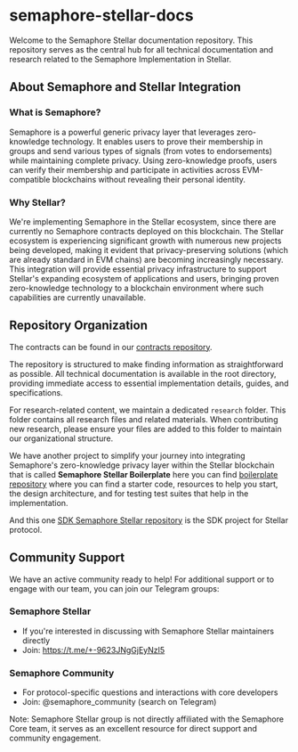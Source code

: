 # semaphore-stellar-docs

Welcome to the Semaphore Stellar documentation repository. This repository serves as the central hub for all technical documentation and research related to the Semaphore Implementation in Stellar.

## About Semaphore and Stellar Integration

### What is Semaphore?
Semaphore is a powerful generic privacy layer that leverages zero-knowledge technology. It enables users to prove their membership in groups and send various types of signals (from votes to endorsements) while maintaining complete privacy. Using zero-knowledge proofs, users can verify their membership and participate in activities across EVM-compatible blockchains without revealing their personal identity.

### Why Stellar?

We're implementing Semaphore in the Stellar ecosystem, since there are currently no Semaphore contracts deployed on this blockchain. The Stellar ecosystem is experiencing significant growth with numerous new projects being developed, making it evident that privacy-preserving solutions (which are already standard in EVM chains) are becoming increasingly necessary. This integration will provide essential privacy infrastructure to support Stellar's expanding ecosystem of applications and users, bringing proven zero-knowledge technology to a blockchain environment where such capabilities are currently unavailable.

## Repository Organization
The contracts can be found in our [contracts repository](https://github.com/ZencypherSolutions/semaphore-stellar-contracts).

The repository is structured to make finding information as straightforward as possible. All technical documentation is available in the root directory, providing immediate access to essential implementation details, guides, and specifications.

For research-related content, we maintain a dedicated `research` folder. This folder contains all research files and related materials. When contributing new research, please ensure your files are added to this folder to maintain our organizational structure.

We have another project to simplify your journey into integrating Semaphore's zero-knowledge privacy layer within the Stellar blockchain that is called **Semaphore Stellar Boilerplate** here you can find [boilerplate repository](https://github.com/ZencypherSolutions/semaphore-stellar-boilerplate) where you can find a starter code, resources to help you start, the design architecture, and for testing test suites that help in the implementation.

And this one [SDK Semaphore Stellar repository](https://github.com/ZencypherSolutions/semaphore-stellar-sdk) is the SDK project for Stellar protocol.

## Community Support

We have an active community ready to help! For additional support or to engage with our team, you can join our Telegram groups:

### Semaphore Stellar
- If you're interested in discussing with Semaphore Stellar maintainers directly
- Join: https://t.me/+-9623JNgGjEyNzI5

### Semaphore Community
- For protocol-specific questions and interactions with core developers
- Join: @semaphore_community (search on Telegram)

Note: Semaphore Stellar group is not directly affiliated with the Semaphore Core team, it serves as an excellent resource for direct support and community engagement.
